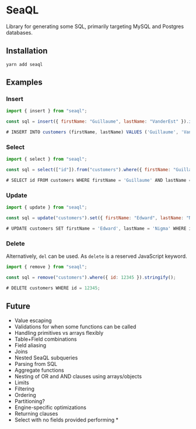 # SeaQL

Library for generating some SQL, primarily targeting MySQL and Postgres databases.

## Installation

```shell
yarn add seaql
```

## Examples

### Insert

```js
import { insert } from "seaql";

const sql = insert({ firstName: "Guillaume", lastName: "VanderEst" }).into("customers").stringify();

# INSERT INTO customers (firstName, lastName) VALUES ('Guillaume', 'VanderEst');
```

### Select

```js
import { select } from "seaql";

const sql = select(["id"]).from("customers").where({ firstName: "Guillaume", lastName: "VanderEst" }).stringify();

# SELECT id FROM customers WHERE firstName = 'Guillaume' AND lastName = 'VanderEst';
```

### Update

```js
import { update } from "seaql";

const sql = update("customers").set({ firstName: "Edward", lastName: "Nigma" }).where({ id: 12345 }).stringify();

# UPDATE customers SET firstName = 'Edward', lastName = 'Nigma' WHERE id = 12345;
```

### Delete

Alternatively, `del` can be used.  As `delete` is a reserved JavaScript keyword.

```js
import { remove } from "seaql";

const sql = remove("customers").where({ id: 12345 }).stringify();

# DELETE customers WHERE id = 12345;
```


## Future
* Value escaping
* Validations for when some functions can be called
* Handling primitives vs arrays flexibly
* Table+Field combinations
* Field aliasing
* Joins
* Nested SeaQL subqueries
* Parsing from SQL
* Aggregate functions
* Nesting of OR and AND clauses using arrays/objects
* Limits
* Filtering
* Ordering
* Partitioning?
* Engine-specific optimizations
* Returning clauses
* Select with no fields provided performing *
